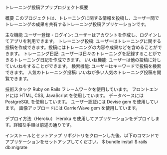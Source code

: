 トレーニング投稿アプリプロジェクト概要

概要
このプロジェクトは、トレーニングに関する情報を投稿し、ユーザー間でトレーニングの成果を共有するトレーニング投稿アプリケーションです。

主な機能
ユーザー登録・ログイン: ユーザーはアカウントを作成し、ログインしてアプリを利用できます。
トレーニング投稿: ユーザーはトレーニングに関する投稿を作成できます。投稿にはトレーニングの内容や成果などを含めることができます。
トレーニング日記: ユーザーは日々のトレーニングを記録することができるトレーニング日記を作成できます。
いいね機能: ユーザーは他の投稿に対していいねをすることができます。
検索機能: ユーザーはキーワードで投稿を検索できます。
人気のトレーニング投稿: いいねが多い人気のトレーニング投稿を閲覧できます。

技術スタック
Ruby on Rails フレームワークを使用しています。
フロントエンドには HTML, CSS, JavaScript を使用しています。
データベースには PostgreSQL を使用しています。
ユーザー認証には Devise gem を使用しています。
画像アップロードには CarrierWave gem を使用しています。

デプロイ方法（Heroku）
Heroku を使用してアプリケーションをデプロイします。詳細な手順は前述の通りです。

インストールとセットアップ
リポジトリをクローンした後、以下のコマンドでアプリケーションをセットアップしてください。
$ bundle install
$ rails db:migrate
